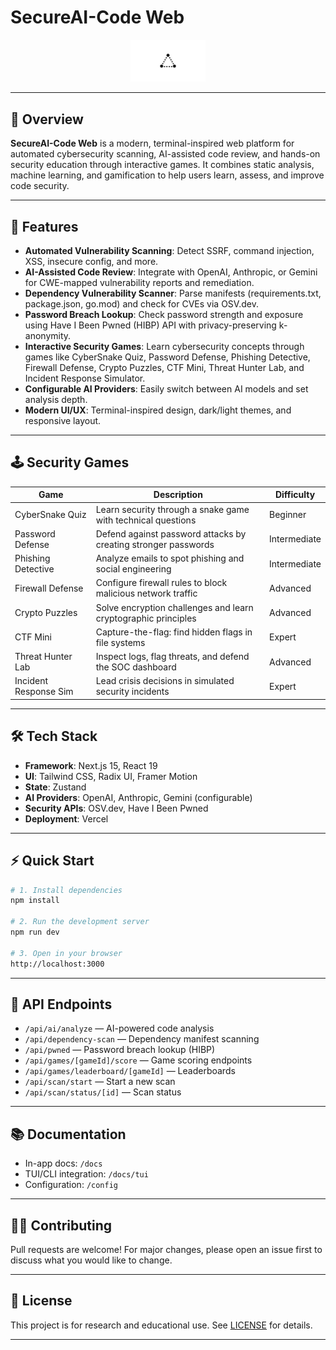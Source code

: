 
# SecureAI-Code Web

<p align="center">
	<img src="public/placeholder-logo.png" alt="SecureAI Logo" width="120" />
</p>

---

## 🚀 Overview

**SecureAI-Code Web** is a modern, terminal-inspired web platform for automated cybersecurity scanning, AI-assisted code review, and hands-on security education through interactive games. It combines static analysis, machine learning, and gamification to help users learn, assess, and improve code security.

---

## 🌟 Features

- **Automated Vulnerability Scanning**: Detect SSRF, command injection, XSS, insecure config, and more.
- **AI-Assisted Code Review**: Integrate with OpenAI, Anthropic, or Gemini for CWE-mapped vulnerability reports and remediation.
- **Dependency Vulnerability Scanner**: Parse manifests (requirements.txt, package.json, go.mod) and check for CVEs via OSV.dev.
- **Password Breach Lookup**: Check password strength and exposure using Have I Been Pwned (HIBP) API with privacy-preserving k-anonymity.
- **Interactive Security Games**: Learn cybersecurity concepts through games like CyberSnake Quiz, Password Defense, Phishing Detective, Firewall Defense, Crypto Puzzles, CTF Mini, Threat Hunter Lab, and Incident Response Simulator.
- **Configurable AI Providers**: Easily switch between AI models and set analysis depth.
- **Modern UI/UX**: Terminal-inspired design, dark/light themes, and responsive layout.

---

## 🕹️ Security Games

| Game                     | Description                                                      | Difficulty   |
|--------------------------|------------------------------------------------------------------|--------------|
| CyberSnake Quiz          | Learn security through a snake game with technical questions      | Beginner     |
| Password Defense         | Defend against password attacks by creating stronger passwords    | Intermediate |
| Phishing Detective       | Analyze emails to spot phishing and social engineering            | Intermediate |
| Firewall Defense         | Configure firewall rules to block malicious network traffic       | Advanced     |
| Crypto Puzzles           | Solve encryption challenges and learn cryptographic principles    | Advanced     |
| CTF Mini                 | Capture-the-flag: find hidden flags in file systems              | Expert       |
| Threat Hunter Lab        | Inspect logs, flag threats, and defend the SOC dashboard          | Advanced     |
| Incident Response Sim    | Lead crisis decisions in simulated security incidents             | Expert       |

---

## 🛠️ Tech Stack

- **Framework**: Next.js 15, React 19
- **UI**: Tailwind CSS, Radix UI, Framer Motion
- **State**: Zustand
- **AI Providers**: OpenAI, Anthropic, Gemini (configurable)
- **Security APIs**: OSV.dev, Have I Been Pwned
- **Deployment**: Vercel

---

## ⚡ Quick Start

```bash
# 1. Install dependencies
npm install

# 2. Run the development server
npm run dev

# 3. Open in your browser
http://localhost:3000
```

---

## 🔌 API Endpoints

- `/api/ai/analyze` — AI-powered code analysis
- `/api/dependency-scan` — Dependency manifest scanning
- `/api/pwned` — Password breach lookup (HIBP)
- `/api/games/[gameId]/score` — Game scoring endpoints
- `/api/games/leaderboard/[gameId]` — Leaderboards
- `/api/scan/start` — Start a new scan
- `/api/scan/status/[id]` — Scan status

---

## 📚 Documentation

- In-app docs: `/docs`
- TUI/CLI integration: `/docs/tui`
- Configuration: `/config`

---

## 👩‍💻 Contributing

Pull requests are welcome! For major changes, please open an issue first to discuss what you would like to change.

---

## 📝 License

This project is for research and educational use. See [LICENSE](LICENSE) for details.

---


